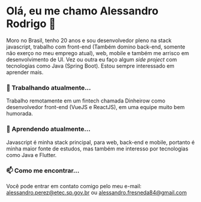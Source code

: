 # Olá, eu me chamo Alessandro Rodrigo 👋
Moro no Brasil, tenho 20 anos e sou desenvolvedor pleno na stack javascript, trabalho com front-end (Também domino back-end, somente não exerço no meu emprego atual), web, mobile e também me arrisco em desenvolvimento de UI. Vez ou outra eu faço algum _side project_ com tecnologias como Java (Spring Boot). Estou sempre interessado em aprender mais.

### 🔭 Trabalhando atualmente...
Trabalho remotamente em um fintech chamada Dinheirow como desenvolvedor front-end (VueJS e ReactJS), em uma equipe muito bem humorada.

### 🌱 Aprendendo atualmente...
Javascript é minha stack principal, para web, back-end e mobile, portanto é minha maior fonte de estudos, mas também me interesso por tecnologias como Java e Flutter.

### 📫 Como me encontrar...
Você pode entrar em contato comigo pelo meu e-mail: alessandro.perez@etec.sp.gov.br ou alessandro.fresneda84@gmail.com

<!--
**AlessandroRodrigo/AlessandroRodrigo** is a ✨ _special_ ✨ repository because its `README.md` (this file) appears on your GitHub profile.

Here are some ideas to get you started:

- 🔭 I’m currently working on ...
- 🌱 I’m currently learning ...
- 👯 I’m looking to collaborate on ...
- 🤔 I’m looking for help with ...
- 💬 Ask me about ...
- 📫 How to reach me: ...
- 😄 Pronouns: ...
- ⚡ Fun fact: ...
-->
